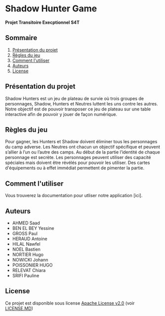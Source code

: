 # Shadow Hunter Game
**Projet Transitoire Execptionnel S4T**

## Sommaire

1. [Présentation du projet](https://github.com/PTE-SH/ShadowHunterGame#pr%C3%A9sentation-du-projet)
2. [Règles du jeu](https://github.com/PTE-SH/ShadowHunterGame#r%C3%A8gles-du-jeu)
3. [Comment l'utiliser](https://github.com/PTE-SH/ShadowHunterGame#comment-lutiliser)
4. [Auteurs](https://github.com/PTE-SH/ShadowHunterGame#auteurs)
5. [License](https://github.com/PTE-SH/ShadowHunterGame#license)

## Présentation du projet

Shadow Hunters est un jeu de plateau de survie où trois groupes de personnages, Shadow, Hunters et Neutres luttent les uns contre les autres. Notre objectif est de pouvoir transposer ce jeu de plateau sur une table interactive afin de pouvoir y jouer de façon numérique.

## Règles du jeu

Pour gagner, les Hunters et Shadow doivent éliminer tous les personnages du camp adverse. Les Neutres ont chacun un objectif spécifique et peuvent s’allier à l’un ou l’autre des camps. Au début de la partie l’identité de chaque  personnage est secrète. Les personnages peuvent utiliser des capacité spéciales mais doivent être révélés pour pouvoir les utiliser. Des cartes d'équipements ou à effet immédiat permettent de pimenter la partie.

## Comment l'utiliser

Vous trouverez la documentation pour utliser notre application [ici].

## Auteurs

+ AHMED Saad
+ BEN EL BEY Yessine
+ GROSS Paul
+ HERAUD Antoine
+ HILAL Nawfel
+ NOEL Bastien
+ NORTIER Hugo
+ NOWICKI Johann
+ POISSONIER HUGO
+ RELEVAT Chiara
+ SRIFI Pauline

## License

Ce projet est disponible sous license [Apache License v2.0](http://www.apache.org/licenses/LICENSE-2.0) (voir [LICENSE.MD](https://github.com/PTE-SH/ShadowHunterGame/blob/master/LICENSE))

